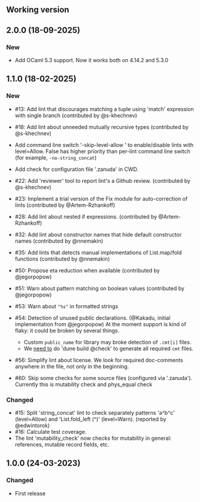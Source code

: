 ## Working version


## 2.0.0 (18-09-2025)

### New

- Add OCaml 5.3 support. Now it works both on 4.14.2 and 5.3.0

## 1.1.0 (18-02-2025)

### New

- #13: Add lint that discourages matching a tuple using 'match' expression with single branch
  (contributed by @s-khechnev)
- #18: Add lint about unneeded mutually recursive types
  (contributed by @s-khechnev)
- Add command line switch '-skip-level-allow <bool>' to enable/disable lints
  with level=Allow. False has higher priority than per-lint command line switch
  (for example, `-no-string_concat`)
- Add check for configuration file '.zanuda' in CWD.
- #22: Add 'reviewer' tool to report lint's a Github review.
  (contributed by @s-khechnev)
- #23: Implement a trial version of the Fix module for auto-correction of lints
  (contributed by @Artem-Rzhankoff)
- #28: Add lint about nested if expressions.
  (contributed by @Artem-Rzhankoff)
- #32: Add lint about constructor names that hide default constructor names
  (contributed by @nnemakin)
- #35: Add lints that detects manual implementations of List.map/fold functions
  (contributed by @nnemakin)
- #50: Propose eta reduction when available (contributed by @jegorpopow)
- #51: Warn about pattern matching on boolean values (contributed by @jegorpopow)
- #53: Warn about `"%s"` in formatted strings
- #54: Detection of unused public declarations. (@Kakadu, initial implementation from @jegorpopow)
  At the moment support is kind of flaky: it could be broken by several things.

    * Custom `public_name` for library may broke detection of `.cmt[i]` files.
    * We [need to](https://github.com/ocaml/dune/issues/9724) do 'dune build @check' to generate all required `cmt` files.
- #56: Simplify lint about license. We look for required doc-comments anywhere in the file,
  not only in the beginning.
- #60: Skip some checks for some source files (configured via '.zanuda'). Currently this is mutability check and phys_equal check

### Changed

- #15: Split 'string_concat' lint to check separately patterns 'a^b^c' (level=Allow) and 'List.fold_left (^)' (level=Warn).
  (reported by @edwintorok)
- #16: Calculate test coverage.
- The lint 'mutability_check' now checks for mutability in general: references, mutable record fields, etc.


## 1.0.0 (24-03-2023)

### Changed

- First release
